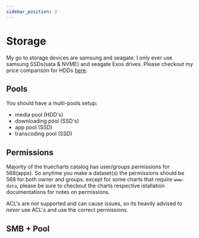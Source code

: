 ```yaml
---
sidebar_position: 3
---
```


# Storage

My go to storage devices are samsung and seagate. I only ever use samsung SSDs(sata & NVME) and seagate Exos drives.
Please checkout my price comparison for HDDs [here](/docs//manual/intro/hardware-recommendations#hdd-drive-comparison-price).

## Pools

You should have a multi-pools setup:

- media pool (HDD's)
- downloading pool (SSD's)
- app pool (SSD)
- transcoding pool (SSD)

## Permissions

Majority of the truecharts catalog has user/groups permissions for 568(apps). So anytime you make a dataset(s) the permissions should be 568 for both owner and groups.
except for some charts that require `www-data`, please be sure to checkout the charts respective istallation documentations for notes on permissions.

ACL's are not supported and can cause issues, so its heavily advised to _never_ use ACL's and use the correct permissions.

## SMB + Pool
